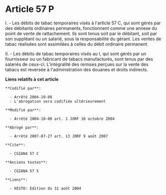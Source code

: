 # Article 57 P

I. - Les débits de tabac temporaires visés à l'article 57 C, qui sont gérés par des débitants ordinaires permanents,
fonctionnent comme une annexe du point de vente de rattachement. Ils sont tenus soit par le débitant, soit par son suppléant
ou un salarié, sous la responsabilité du gérant. Les ventes de tabac réalisées sont assimilées à celles du débit ordinaire
permanent.

II. - Les débits de tabac temporaires visés au I, qui sont gérés par un fournisseur ou un fabricant de tabacs manufacturés,
sont tenus par des salariés de ceux-ci. L'intégralité des remises perçues sur la vente des tabacs est reversée à
l'administration des douanes et droits indirects.

**Liens relatifs à cet article**

	**Codifié par**:

	  - Arrêté 2004-10-08
	  - L'abrogation sera codifiée ultérieurement

	**Modifié par**:

	  - Arrêté 2004-10-08 art. 1 JORF 10 octobre 2004

	**Abrogé par**:

	  - Arrêté 2007-07-27 art. 13 JORF 9 août 2007

	**Cite**:

	  - CGIAN4 57 C

	**Anciens textes**:

	  - CGIAN4 57 S

	**Liens**:

	  - HISTO: Edition du 31 août 2004
